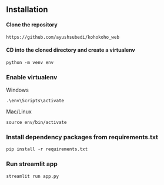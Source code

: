 
## Installation

#### Clone the repository

`https://github.com/ayushsubedi/kohokoho_web`


#### CD into the cloned directory and create a virtualenv


`python -m venv env`

### Enable virtualenv

Windows

`.\env\Scripts\activate`

Mac/Linux

`source env/bin/activate`

### Install dependency packages from requirements.txt

`pip install -r requirements.txt`

### Run streamlit app

`streamlit run app.py`
